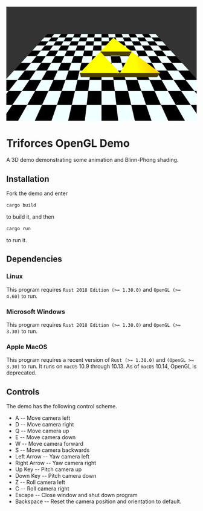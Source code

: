 ![Title Screen](readme.png)
# Triforces OpenGL Demo
A 3D demo demonstrating some animation and Blinn-Phong shading.

## Installation
Fork the demo and enter
```bash
cargo build
```
to build it, and then
```bash
cargo run
```
to run it.

## Dependencies
### Linux
This program requires `Rust 2018 Edition (>= 1.30.0)` and `OpenGL (>= 4.60)` to run.
### Microsoft Windows
This program requires `Rust 2018 Edition (>= 1.30.0)` and `OpenGL (>= 3.30)` to run.
### Apple MacOS
This program requires a recent version of `Rust (>= 1.30.0)` and `(OpenGL >= 3.30)` to run. 
It runs on `macOS` 10.9 through 10.13. As of `macOS` 10.14, OpenGL is deprecated.

## Controls
The demo has the following control scheme.
* A -- Move camera left
* D -- Move camera right
* Q -- Move camera up
* E -- Move camera down
* W -- Move camera forward
* S -- Move camera backwards
* Left Arrow -- Yaw camera left
* Right Arrow -- Yaw camera right
* Up Key -- Pitch camera up
* Down Key -- Pitch camera down
* Z -- Roll camera left
* C -- Roll camera right
* Escape -- Close window and shut down program
* Backspace -- Reset the camera position and orientation to default.